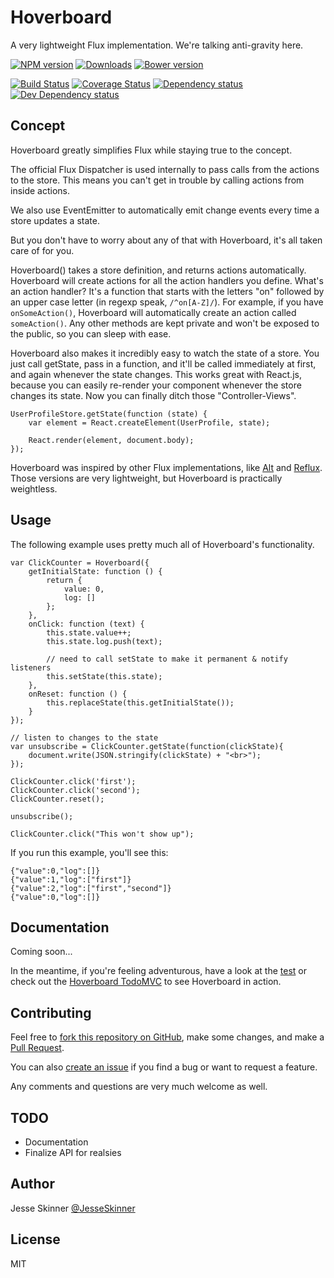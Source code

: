 # Hoverboard

A very lightweight Flux implementation. We're talking anti-gravity here.

[![NPM version][npm-image]][npm-url] [![Downloads][downloads-image]][npm-url] [![Bower version][bower-image]][bower-url]

[![Build Status][travis-image]][travis-url] [![Coverage Status][coveralls-image]][coveralls-url] [![Dependency status][david-dm-image]][david-dm-url] [![Dev Dependency status][david-dm-dev-image]][david-dm-dev-url]


## Concept

Hoverboard greatly simplifies Flux while staying true to the concept.

The official Flux Dispatcher is used internally to pass calls from the actions to the store. This means you can't get in trouble by calling actions from inside actions.

We also use EventEmitter to automatically emit change events every time a store updates a state.

But you don't have to worry about any of that with Hoverboard, it's all taken care of for you.

Hoverboard() takes a store definition, and returns actions automatically. Hoverboard will create actions for all the action handlers you define. What's an action handler? It's a function that starts with the letters "on" followed by an upper case letter (in regexp speak, `/^on[A-Z]/`). For example, if you have `onSomeAction()`, Hoverboard will automatically create an action called `someAction()`. Any other methods are kept private and won't be exposed to the public, so you can sleep with ease.

Hoverboard also makes it incredibly easy to watch the state of a store. You just call getState, pass in a function, and it'll be called immediately at first, and again whenever the state changes. This works great with React.js, because you can easily re-render your component whenever the store changes its state. Now you can finally ditch those "Controller-Views".

	UserProfileStore.getState(function (state) {
		var element = React.createElement(UserProfile, state);

		React.render(element, document.body);
	});

Hoverboard was inspired by other Flux implementations, like [Alt](https://github.com/goatslacker/alt) and [Reflux](https://github.com/spoike/refluxjs). Those versions are very lightweight, but Hoverboard is practically weightless.

## Usage

The following example uses pretty much all of Hoverboard's functionality.

	var ClickCounter = Hoverboard({
		getInitialState: function () {
			return {
				value: 0,
				log: []
			};
		},
		onClick: function (text) {
			this.state.value++;
			this.state.log.push(text);

			// need to call setState to make it permanent & notify listeners
			this.setState(this.state);
		},
		onReset: function () {
			this.replaceState(this.getInitialState());
		}
	});

	// listen to changes to the state
	var unsubscribe = ClickCounter.getState(function(clickState){
		document.write(JSON.stringify(clickState) + "<br>");
	});

	ClickCounter.click('first');
	ClickCounter.click('second');
	ClickCounter.reset();

	unsubscribe();

	ClickCounter.click("This won't show up");

If you run this example, you'll see this:

	{"value":0,"log":[]}
	{"value":1,"log":["first"]}
	{"value":2,"log":["first","second"]}
	{"value":0,"log":[]}


## Documentation

Coming soon...

In the meantime, if you're feeling adventurous, have a look at the [test](https://github.com/jesseskinner/hoverboard/blob/master/test/test.js) or check out the [Hoverboard TodoMVC](http://github.com/jesseskinner/hoverboard-todomvc/) to see Hoverboard in action.


## Contributing

Feel free to [fork this repository on GitHub](https://github.com/jesseskinner/hoverboard/fork), make some changes, and make a [Pull Request](https://github.com/jesseskinner/hoverboard/pulls).

You can also [create an issue](https://github.com/jesseskinner/hoverboard/issues) if you find a bug or want to request a feature.

Any comments and questions are very much welcome as well.


## TODO

- Documentation
- Finalize API for realsies


## Author

Jesse Skinner [@JesseSkinner](http://twitter.com/JesseSkinner)


## License

MIT

[coveralls-image]: https://coveralls.io/repos/jesseskinner/hoverboard/badge.png
[coveralls-url]: https://coveralls.io/r/jesseskinner/hoverboard

[npm-url]: https://npmjs.org/package/hoverboard
[downloads-image]: http://img.shields.io/npm/dm/hoverboard.svg
[npm-image]: http://img.shields.io/npm/v/hoverboard.svg
[travis-url]: https://travis-ci.org/jesseskinner/hoverboard
[travis-image]: http://img.shields.io/travis/jesseskinner/hoverboard.svg
[david-dm-url]:https://david-dm.org/jesseskinner/hoverboard
[david-dm-image]:https://david-dm.org/jesseskinner/hoverboard.svg
[david-dm-dev-url]:https://david-dm.org/jesseskinner/hoverboard#info=devDependencies
[david-dm-dev-image]:https://david-dm.org/jesseskinner/hoverboard/dev-status.svg
[bower-url]:http://badge.fury.io/bo/hoverboard-flux
[bower-image]: https://badge.fury.io/bo/hoverboard-flux.svg
